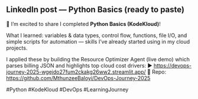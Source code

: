 ## LinkedIn post — Python Basics (ready to paste)

🎉 I’m excited to share I completed **Python Basics (KodeKloud)**!

What I learned: variables & data types, control flow, functions, file I/O, and simple scripts for automation — skills I’ve already started using in my cloud projects.

I applied these by building the Resource Optimizer Agent (live demo) which parses billing JSON and highlights top cloud cost drivers:
▶️ https://devops-journey-2025-wgejdo27fum2ckakg26ww2.streamlit.app/
🔗 Repo: https://github.com/MthunzeeBaloyi/DevOps-Journey-2025

#Python #KodeKloud #DevOps #LearningJourney

